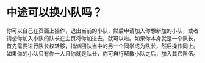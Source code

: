 # 中途可以换小队吗？

你可以自己在页面上操作，退出当前的小队，然后申请加入你想新加的小队，或者请想你加入小队的队长在主页将你加进去，就可以啦。如果你本身就是一个队长，首先需要进行队长权转移，指派团队当中的另一个同学成为队长，然后操作同上。 如果你的小队只有你一人且你就是队长，你可自行解散小队之后，加入其它队伍。

